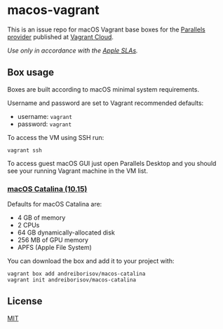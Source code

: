 # macos-vagrant

This is an issue repo for macOS Vagrant base boxes for the [Parallels provider](https://github.com/Parallels/vagrant-parallels) published at [Vagrant Cloud](https://app.vagrantup.com/andreiborisov).

*Use only in accordance with the [Apple SLAs](https://www.apple.com/legal/sla/).*

## Box usage

Boxes are built according to macOS minimal system requirements.

Username and password are set to Vagrant recommended defaults:

* username: `vagrant`
* password: `vagrant`

To access the VM using SSH run:

```shell
vagrant ssh
```

To access guest macOS GUI just open Parallels Desktop and you should see your running Vagrant machine in the VM list.

### [macOS Catalina (10.15)](https://app.vagrantup.com/andreiborisov/boxes/macos-catalina)

Defaults for macOS Catalina are:

* 4 GB of memory
* 2 CPUs
* 64 GB dynamically-allocated disk
* 256 MB of GPU memory
* APFS (Apple File System)

You can download the box and add it to your project with:

```shell
vagrant box add andreiborisov/macos-catalina
vagrant init andreiborisov/macos-catalina
```






## License

[MIT](LICENSE)
